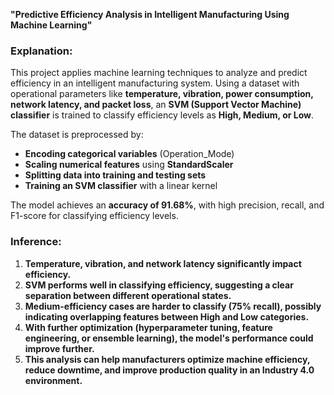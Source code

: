 **"Predictive Efficiency Analysis in Intelligent Manufacturing Using Machine Learning"**

### **Explanation:**  
This project applies machine learning techniques to analyze and predict efficiency in an intelligent manufacturing system. Using a dataset with operational parameters like **temperature, vibration, power consumption, network latency, and packet loss**, an **SVM (Support Vector Machine) classifier** is trained to classify efficiency levels as **High, Medium, or Low**.

The dataset is preprocessed by:  
- **Encoding categorical variables** (Operation_Mode)  
- **Scaling numerical features** using **StandardScaler**  
- **Splitting data into training and testing sets**  
- **Training an SVM classifier** with a linear kernel  

The model achieves an **accuracy of 91.68%**, with high precision, recall, and F1-score for classifying efficiency levels.

### **Inference:**  
1. **Temperature, vibration, and network latency significantly impact efficiency.**  
2. **SVM performs well in classifying efficiency, suggesting a clear separation between different operational states.**  
3. **Medium-efficiency cases are harder to classify (75% recall), possibly indicating overlapping features between High and Low categories.**  
4. **With further optimization (hyperparameter tuning, feature engineering, or ensemble learning), the model's performance could improve further.**  
5. **This analysis can help manufacturers optimize machine efficiency, reduce downtime, and improve production quality in an Industry 4.0 environment.**  
